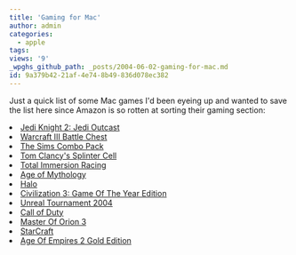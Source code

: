 ```yaml
---
title: 'Gaming for Mac'
author: admin
categories:
  - apple
tags: 
views: '9'
_wpghs_github_path: _posts/2004-06-02-gaming-for-mac.md
id: 9a379b42-21af-4e74-8b49-836d078ec382
---
```

<p>Just a quick list of some Mac games I'd been eyeing up and wanted to save the list here since Amazon is so rotten at sorting their gaming section:</p>
<li><a HREF="http://www.amazon.ca/exec/obidos/ASIN/B00006B179/farawsoclos0a-20">Jedi Knight 2: Jedi Outcast</a></li>
<li><a HREF="http://www.amazon.ca/exec/obidos/ASIN/B00009ECGK/farawsoclos0a-20">Warcraft III Battle Chest</a></li>
<li><a HREF="http://www.amazon.ca/exec/obidos/ASIN/B0000DBJUJ/farawsoclos0a-20">The Sims Combo Pack</a></li>
<li><a HREF="http://www.amazon.ca/exec/obidos/ASIN/B0000CDVML/farawsoclos0a-20">Tom Clancy's Splinter Cell</a></li>
<li><a HREF="http://www.amazon.ca/exec/obidos/ASIN/B0000C8622/farawsoclos0a-20">Total Immersion Racing</a></li>
<li><a HREF="http://www.amazon.ca/exec/obidos/ASIN/B0000AK7C5/farawsoclos0a-20">Age of Mythology</a></li>
<li><a HREF="http://www.amazon.ca/exec/obidos/ASIN/B00006IQTH/farawsoclos0a-20">Halo</a></li>
<li><a HREF="http://www.amazon.ca/exec/obidos/ASIN/B00008QW6P/farawsoclos0a-20">Civilization 3: Game Of The Year Edition</a></li>
<li><a HREF="http://www.amazon.ca/exec/obidos/ASIN/B0001AVSJQ/farawsoclos0a-20">Unreal Tournament 2004</a></li>
<li><a HREF="http://www.amazon.ca/exec/obidos/ASIN/B0001IPY1G/farawsoclos0a-20">Call of Duty</a></li>
<li><a HREF="http://www.amazon.ca/exec/obidos/ASIN/B00005Y4Q5/farawsoclos0a-20">Master Of Orion 3</a></li>
<li><a HREF="http://www.amazon.ca/exec/obidos/ASIN/B00001IVLY/farawsoclos0a-20">StarCraft</a></li>
<li><a HREF="http://www.amazon.ca/exec/obidos/ASIN/B00005RD6X/farawsoclos0a-20">Age Of Empires 2 Gold Edition</a></li>
